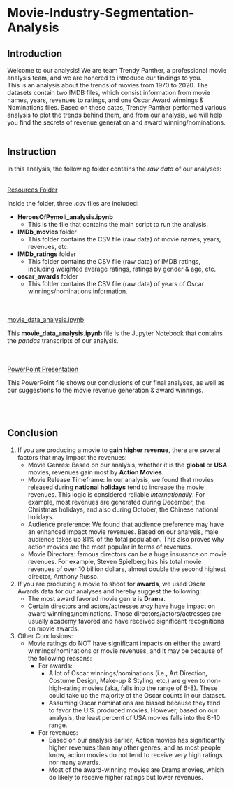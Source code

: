 # Movie-Industry-Segmentation-Analysis

## Introduction

Welcome to our analysis! We are team Trendy Panther, a professional movie analysis team, and we are honered to introduce our findings to you.
<br>
This is an analysis about the trends of movies from 1970 to 2020. The datasets contain two IMDB files, which consist information from movie names, years, revenues to ratings, and one Oscar Award winnings & Nominations files. Based on these datas, Trendy Panther performed various analysis to plot the trends behind them, and from our analysis, we will help you find the secrets of revenue generation and award winning/nominations.
<br><br>

## Instruction
In this analysis, the following folder contains the *raw data* of our analyses:
<br><br>

[Resources Folder](https://github.com/Analysis-by-Film-Addicts/Movie-Industry-Segmentation-Analysis/tree/Grace/Resources)


Inside the folder, three .csv files are included:
- **HeroesOfPymoli_analysis.ipynb** 
    - This is the file that contains the main script to run the analysis.
- **IMDb_movies** folder
    - This folder contains the CSV file (raw data) of movie names, years, revenues, etc.
- **IMDb_ratings** folder 
    - This folder contains the CSV file (raw data) of IMDB ratings, including weighted average ratings, ratings by gender & age, etc.
- **oscar_awards** folder 
    - This folder contains the CSV file (raw data) of years of Oscar winnings/nominations information.

<br><br>
[movie_data_analysis.ipynb](https://github.com/Analysis-by-Film-Addicts/Movie-Industry-Segmentation-Analysis/blob/Grace/movie_data_analysis.ipynb)

This **movie_data_analysis.ipynb** file is the Jupyter Notebook that contains the *pandas* transcripts of our analysis.


<br><br>
[PowerPoint Presentation](https://github.com/Analysis-by-Film-Addicts/Movie-Industry-Segmentation-Analysis/blob/Grace/Movie-Industry-Trend-Analysis.pptx)

This PowerPoint file shows our conclusions of our final analyses, as well as our suggestions to the movie revenue generation & award winnings.

<br><br>
## Conclusion

1. If you are producing a movie to **gain higher revenue**, there are several factors that may impact the revenues:
    - Movie Genres: Based on our analysis, whether it is the **global** or **USA** movies, revenues gain most by **Action Movies**. 
    - Movie Release Timeframe: In our analysis, we found that movies released during **national holidays** tend to increase the movie revenues. This logic is considered reliable *internationally*. For example, most revenues are generated during December, the Christmas holidays, and also during October, the Chinese national holidays.
    - Audience preference: We found that audience preference may have an enhanced impact movie revenues. Based on our analysis, male audience takes up 81% of the total population. This also proves why action movies are the most popular in terms of revenues.
    - Movie Directors: famous directors can be a huge insurance on movie revenues. For example, Steven Spielberg has his total movie revenues of over 10 billion dollars, almost double the second highest director, Anthony Russo.
2. If you are producing a movie to shoot for **awards**, we used Oscar Awards data for our 
analyses and hereby suggest the following:
    - The most award favored movie genre is **Drama**. 
    - Certain directors and actors/actresses *may* have huge impact on award winnings/nominations. Those directors/actors/actresses are usually academy favored and have received significant recognitions on movie awards. 
3. Other Conclusions:
    - Movie ratings do NOT have significant impacts on either the award winnings/nominations or movie revenues, and it may be because of the following reasons:
        - For awards: 
            - A lot of Oscar winnings/nominations (i.e., Art Direction, Costume Design, Make-up & Styling, etc.) are given to non-high-rating movies (aka, falls into the range of 6-8). These could take up the majority of the Oscar counts in our dataset.
            - Assuming Oscar nominations are biased because they tend to favor the U.S. produced movies. However, based on our analysis, the least percent of USA movies falls into the 8-10 range. 
        - For revenues:
            - Based on our analysis earlier, Action movies has significantly higher revenues than any other genres, and as most people know, action movies do not tend to receive very high ratings nor many awards.
            - Most of the award-winning movies are Drama movies, which do likely to receive higher ratings but lower revenues.
